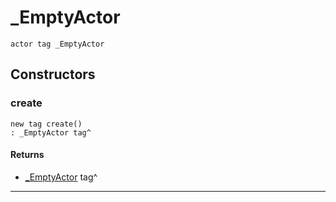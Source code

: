 # _EmptyActor

```pony
actor tag _EmptyActor
```

## Constructors

### create

```pony
new tag create()
: _EmptyActor tag^
```

#### Returns

* [_EmptyActor](serialise-_EmptyActor) tag^

---

